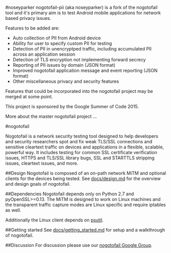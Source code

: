#noseyparker
nogotofail-pii (aka noseyparker) is a fork of the nogotofail tool and it's primary aim is to test Android mobile applications for network based privacy issues.

Features to be added are:
- Auto collection of PII from Android device
- Ability for user to specify custom PII for testing 
- Detection of PII in unencryptped traffic, including accumulated PII across an application session
- Detection of TLS encryption not implementing forward secrecy
- Reporting of PII issues by domain (JSON format)
- Improved nogotofail application message and event reporting (JSON format)
- Other miscellaneous privacy and security features

Features that could be incorporated into the nogotofail project may be merged at some point.

This project is sponsored by the Google Summer of Code 2015.

More about the master nogotofail project ...

#nogotofail

Nogotofail is a network security testing tool designed to help developers and
security researchers spot and fix weak TLS/SSL connections and sensitive
cleartext traffic on devices and applications in a flexible, scalable, powerful way.
It includes testing for common SSL certificate verification issues, HTTPS and TLS/SSL
library bugs, SSL and STARTTLS stripping issues, cleartext issues, and more.

##Design
Nogotofail is composed of an on-path network MiTM and optional clients for the devices being tested.
See [docs/design.md](docs/design.md) for the overview and design goals of nogotofail.

##Dependencies
Nogotofail depends only on Python 2.7 and pyOpenSSL>=0.13. The MiTM is designed to work on Linux
machines and the transparent traffic capture modes are Linux specific and require iptables as well.

Additionally the Linux client depends on [psutil](https://pypi.python.org/pypi/psutil).

##Getting started
See [docs/getting_started.md](docs/getting_started.md) for setup and a walkthrough of nogotofail.

##Discussion
For discussion please use our [nogotofail Google Group](https://groups.google.com/forum/#!forum/nogotofail).
